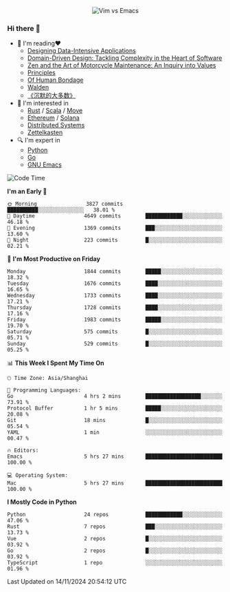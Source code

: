 <p align="center">
    <img src="https://gist.githubusercontent.com/coldnight/e696baffb094e71c96cb302118878eae/raw/40ea5053a6f66cc65f90f437e4173497da225958/banner.gif" alt="Vim vs Emacs" />
</p>

### Hi there 👋

- 📖 I'm reading❤️
    + [Designing Data-Intensive Applications](https://www.oreilly.com/library/view/designing-data-intensive-applications/9781491903063/)
    + [Domain-Driven Design: Tackling Complexity in the Heart of Software](https://www.dddcommunity.org/book/evans_2003/)
    + [Zen and the Art of Motorcycle Maintenance: An Inquiry into Values](https://en.wikipedia.org/wiki/Zen_and_the_Art_of_Motorcycle_Maintenance)
    + [Principles](https://www.principles.com/)
    + [Of Human Bondage](https://en.wikipedia.org/wiki/Of_Human_Bondage)
    + [Walden](https://en.wikipedia.org/wiki/Walden)
    + [《沉默的大多数》](https://en.wikipedia.org/wiki/Silent_majority)
- 🌱 I'm interested in
    + [Rust](https://www.rust-lang.org/) / [Scala](https://www.scala-lang.org/) / [Move](https://github.com/move-language/move/)
    + [Ethereum](https://ethereum.org/en/) / [Solana](https://solana.com/)
	+ [Distributed Systems](https://www.linuxzen.com/notes/topics/20200320174417_%E5%88%86%E5%B8%83%E5%BC%8F/)
	+ [Zettelkasten](https://www.linuxzen.com/notes/notes/20220120080920-slip_box/)
- 🔍 I'm expert in
    + [Python](https://www.python.org/)
    + [Go](https://go.dev/)
    + [GNU Emacs](https://www.gnu.org/software/emacs/)

<!--START_SECTION:waka-->
![Code Time](http://img.shields.io/badge/Code%20Time-3%2C163%20hrs%2037%20mins-blue)

**I'm an Early 🐤** 

```text
🌞 Morning                3827 commits        ██████████░░░░░░░░░░░░░░░   38.01 % 
🌆 Daytime                4649 commits        ████████████░░░░░░░░░░░░░   46.18 % 
🌃 Evening                1369 commits        ███░░░░░░░░░░░░░░░░░░░░░░   13.60 % 
🌙 Night                  223 commits         █░░░░░░░░░░░░░░░░░░░░░░░░   02.21 % 
```
📅 **I'm Most Productive on Friday** 

```text
Monday                   1844 commits        █████░░░░░░░░░░░░░░░░░░░░   18.32 % 
Tuesday                  1676 commits        ████░░░░░░░░░░░░░░░░░░░░░   16.65 % 
Wednesday                1733 commits        ████░░░░░░░░░░░░░░░░░░░░░   17.21 % 
Thursday                 1728 commits        ████░░░░░░░░░░░░░░░░░░░░░   17.16 % 
Friday                   1983 commits        █████░░░░░░░░░░░░░░░░░░░░   19.70 % 
Saturday                 575 commits         █░░░░░░░░░░░░░░░░░░░░░░░░   05.71 % 
Sunday                   529 commits         █░░░░░░░░░░░░░░░░░░░░░░░░   05.25 % 
```


📊 **This Week I Spent My Time On** 

```text
🕑︎ Time Zone: Asia/Shanghai

💬 Programming Languages: 
Go                       4 hrs 2 mins        ██████████████████░░░░░░░   73.91 % 
Protocol Buffer          1 hr 5 mins         █████░░░░░░░░░░░░░░░░░░░░   20.08 % 
Git                      18 mins             █░░░░░░░░░░░░░░░░░░░░░░░░   05.54 % 
YAML                     1 min               ░░░░░░░░░░░░░░░░░░░░░░░░░   00.47 % 

🔥 Editors: 
Emacs                    5 hrs 27 mins       █████████████████████████   100.00 % 

💻 Operating System: 
Mac                      5 hrs 27 mins       █████████████████████████   100.00 % 
```

**I Mostly Code in Python** 

```text
Python                   24 repos            ████████████░░░░░░░░░░░░░   47.06 % 
Rust                     7 repos             ███░░░░░░░░░░░░░░░░░░░░░░   13.73 % 
Vue                      2 repos             █░░░░░░░░░░░░░░░░░░░░░░░░   03.92 % 
Go                       2 repos             █░░░░░░░░░░░░░░░░░░░░░░░░   03.92 % 
TypeScript               1 repo              ░░░░░░░░░░░░░░░░░░░░░░░░░   01.96 % 
```




 Last Updated on 14/11/2024 20:54:12 UTC
<!--END_SECTION:waka-->
